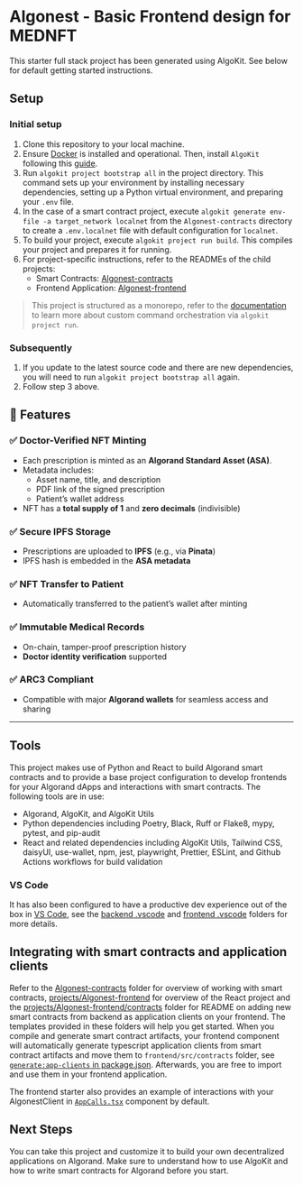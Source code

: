 # Algonest - Basic Frontend design for MEDNFT

This starter full stack project has been generated using AlgoKit. See below for default getting started instructions.

## Setup

### Initial setup
1. Clone this repository to your local machine.
2. Ensure [Docker](https://www.docker.com/) is installed and operational. Then, install `AlgoKit` following this [guide](https://github.com/algorandfoundation/algokit-cli#install).
3. Run `algokit project bootstrap all` in the project directory. This command sets up your environment by installing necessary dependencies, setting up a Python virtual environment, and preparing your `.env` file.
4. In the case of a smart contract project, execute `algokit generate env-file -a target_network localnet` from the `Algonest-contracts` directory to create a `.env.localnet` file with default configuration for `localnet`.
5. To build your project, execute `algokit project run build`. This compiles your project and prepares it for running.
6. For project-specific instructions, refer to the READMEs of the child projects:
   - Smart Contracts: [Algonest-contracts](projects/Algonest-contracts/README.md)
   - Frontend Application: [Algonest-frontend](projects/Algonest-frontend/README.md)

> This project is structured as a monorepo, refer to the [documentation](https://github.com/algorandfoundation/algokit-cli/blob/main/docs/features/project/run.md) to learn more about custom command orchestration via `algokit project run`.

### Subsequently

1. If you update to the latest source code and there are new dependencies, you will need to run `algokit project bootstrap all` again.
2. Follow step 3 above.
## 🚀 Features

### ✅ Doctor-Verified NFT Minting
- Each prescription is minted as an **Algorand Standard Asset (ASA)**.
- Metadata includes:
  - Asset name, title, and description
  - PDF link of the signed prescription
  - Patient’s wallet address
- NFT has a **total supply of 1** and **zero decimals** (indivisible)

### ✅ Secure IPFS Storage
- Prescriptions are uploaded to **IPFS** (e.g., via **Pinata**)
- IPFS hash is embedded in the **ASA metadata**

### ✅ NFT Transfer to Patient
- Automatically transferred to the patient’s wallet after minting

### ✅ Immutable Medical Records
- On-chain, tamper-proof prescription history
- **Doctor identity verification** supported

### ✅ ARC3 Compliant
- Compatible with major **Algorand wallets** for seamless access and sharing

---

## Tools

This project makes use of Python and React to build Algorand smart contracts and to provide a base project configuration to develop frontends for your Algorand dApps and interactions with smart contracts. The following tools are in use:

- Algorand, AlgoKit, and AlgoKit Utils
- Python dependencies including Poetry, Black, Ruff or Flake8, mypy, pytest, and pip-audit
- React and related dependencies including AlgoKit Utils, Tailwind CSS, daisyUI, use-wallet, npm, jest, playwright, Prettier, ESLint, and Github Actions workflows for build validation

### VS Code

It has also been configured to have a productive dev experience out of the box in [VS Code](https://code.visualstudio.com/), see the [backend .vscode](./backend/.vscode) and [frontend .vscode](./frontend/.vscode) folders for more details.

## Integrating with smart contracts and application clients

Refer to the [Algonest-contracts](projects/Algonest-contracts/README.md) folder for overview of working with smart contracts, [projects/Algonest-frontend](projects/Algonest-frontend/README.md) for overview of the React project and the [projects/Algonest-frontend/contracts](projects/Algonest-frontend/src/contracts/README.md) folder for README on adding new smart contracts from backend as application clients on your frontend. The templates provided in these folders will help you get started.
When you compile and generate smart contract artifacts, your frontend component will automatically generate typescript application clients from smart contract artifacts and move them to `frontend/src/contracts` folder, see [`generate:app-clients` in package.json](projects/Algonest-frontend/package.json). Afterwards, you are free to import and use them in your frontend application.

The frontend starter also provides an example of interactions with your AlgonestClient in [`AppCalls.tsx`](projects/Algonest-frontend/src/components/AppCalls.tsx) component by default.

## Next Steps

You can take this project and customize it to build your own decentralized applications on Algorand. Make sure to understand how to use AlgoKit and how to write smart contracts for Algorand before you start.
